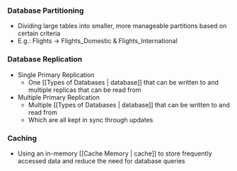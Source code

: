 ### Database Partitioning
- Dividing large tables into smaller, more manageable partitions based on certain criteria
- E.g.: Flights -> Flights_Domestic & Flights_International

### Database Replication
- Single Primary Replication
	- One [[Types of Databases | database]] that can be written to and multiple replicas that can be read from
- Multiple Primary Replication
	- Multiple [[Types of Databases | database]] that can be written to and read from
	- Which are all kept in sync through updates

### Caching
- Using an in-memory [[Cache Memory | cache]] to store frequently accessed data and reduce the need for database queries
